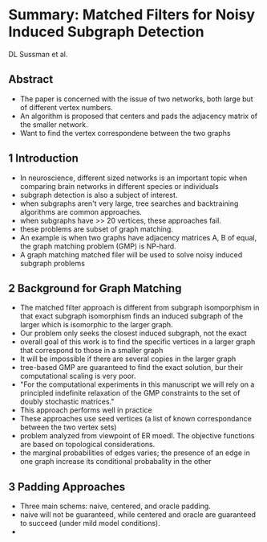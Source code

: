 # Summary: Matched Filters for Noisy Induced Subgraph Detection
DL Sussman et al.

## Abstract
* The paper is concerned with the issue of two networks, both large but of different vertex numbers.
* An algorithm is proposed that centers and pads the adjacency matrix of the smaller network.
* Want to find the vertex correspondene between the two graphs

## 1 Introduction
* In neuroscience, different sized networks is an important topic when comparing brain networks in different species or individuals
* subgraph detection is also a subject of interest.
* when subgraphs aren't very large, tree searches and backtraining algorithms are common approaches.
* when subgraphs have >> 20 vertices, these approaches fail.
* these problems are subset of graph matching.
* An example is when two graphs have adjacency matrices A, B of equal, the graph matching problem (GMP) is NP-hard.
* A graph matching matched filer will be used to solve noisy induced subgraph problems

## 2 Background for Graph Matching
* The matched filter approach is different from subgraph isomporphism in that exact subgraph isomorphism finds an induced subgraph of the larger which is 
isomorphic to the larger graph.
* Our problem only seeks the closest induced subgraph, not the exact
* overall goal of this work is to find the specific vertices in a larger graph that correspond to those in a smaller graph
* It will be impossible if there are several copies in the larger graph
* tree-based GMP are guaranteed to find the exact solution, bur their computational scaling is very poor.
* "For the computational experiments in this manuscript we will rely on a
principled indefinite relaxation of the GMP constraints to the set of doubly stochastic matrices."
* This approach performs well in practice
* These approaches use seed vertices (a list of known correspondance between the two vertex sets)
* problem analyzed from viewpoint of ER moedl. The objective functions are based on topological considerations.
* the marginal probabilities of edges varies; the presence of an edge in one graph increase its conditional probabality in the other

## 3 Padding Approaches
* Three main schems: naive, centered, and oracle padding.
* naive will not be guaranteed, while centered and oracle are guaranteed to succeed (under mild model conditions).
* 
